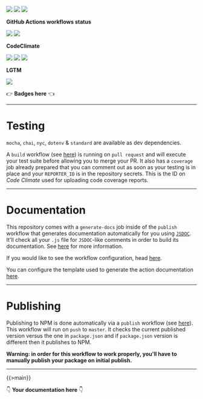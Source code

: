 ![](https://img.shields.io/github/package-json/v/kaskadi/template-npm-pkg)
![](https://img.shields.io/badge/code--style-standard-blue)
![](https://img.shields.io/github/license/kaskadi/template-npm-pkg?color=blue)

**GitHub Actions workflows status**

[![](https://img.shields.io/github/workflow/status/kaskadi/template-npm-pkg/publish?label=publish&logo=npm)](https://github.com/kaskadi/template-npm-pkg/actions?query=workflow%3Apublish)
[![](https://img.shields.io/github/workflow/status/kaskadi/template-npm-pkg/build?label=build&logo=mocha)](https://github.com/kaskadi/template-npm-pkg/actions?query=workflow%3Abuild)

**CodeClimate**

[![](https://img.shields.io/codeclimate/maintainability/kaskadi/template-npm-pkg?label=maintainability&logo=Code%20Climate)](https://codeclimate.com/github/kaskadi/template-npm-pkg)
[![](https://img.shields.io/codeclimate/tech-debt/kaskadi/template-npm-pkg?label=technical%20debt&logo=Code%20Climate)](https://codeclimate.com/github/kaskadi/template-npm-pkg)
[![](https://img.shields.io/codeclimate/coverage/kaskadi/template-npm-pkg?label=test%20coverage&logo=Code%20Climate)](https://codeclimate.com/github/kaskadi/template-npm-pkg)

**LGTM**

[![](https://img.shields.io/lgtm/grade/javascript/github/kaskadi/template-npm-pkg?label=code%20quality&logo=LGTM)](https://lgtm.com/projects/g/kaskadi/template-npm-pkg/?mode=list&logo=LGTM)

:point_right: **Badges here** :point_left:

****

# Testing

`mocha`, `chai`, `nyc`, `dotenv` & `standard` are available as dev dependencies.

A `build` workflow (see [here](./.github/workflows/build.yml)) is running on `pull request` and will execute your test suite before allowing you to merge your PR. It also has a `coverage` job already prepared that you can comment out as soon as your testing is in place and your `REPORTER_ID` is in the repository secrets. This is the ID on _Code Climate_ used for uploading code coverage reports.

****

# Documentation

This repository comes with a `generate-docs` job inside of the `publish` workflow that generates documentation automatically for you using [`JSDOC`](https://jsdoc.app/). It'll check all your `.js` file for `JSDOC`-like comments in order to build its documentation. See [here](https://github.com/kaskadi/action-generate-docs) for more information.

If you would like to see the workflow configuration, head [here](./.github/workflows/publish.yml).

You can configure the template used to generate the action documentation [here](./docs/template.md).

****

# Publishing

Publishing to NPM is done automatically via a `publish` workflow (see [here](./.github/workflows/publish.yml)). This workflow will run on `push` to `master`. It checks the current published version versus the one in `package.json` and if `package.json` version is different then it publishes to NPM.

**Warning: in order for this workflow to work properly, you'll have to manually publish your package on initial publish.**

****

<!-- automatically generated documentation will be placed here -->
{{>main}}
<!-- automatically generated documentation will be placed here -->

:point_down: **Your documentation here** :point_down:
